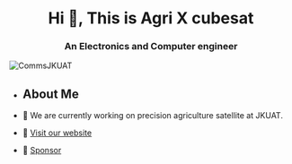 <h1 align="center">Hi 👋, This is Agri X cubesat</h1>
<h3 align="center">An Electronics and Computer engineer</h3>

<p align="left"> <img src="https://komarev.com/ghpvc/?username=CommsJKUAT&label=Profile%20views&color=ba0bea&style=flat" alt="CommsJKUAT" /> </p>


- ## About Me

- 🔭 We are currently working on precision agriculture satellite at JKUAT.



- 🔗 [Visit our website](https://agroxsatsite.onrender.com/)
- 🔗 [Sponsor](https://link.payd.one/agri-x-cubesat)




<p align="left">